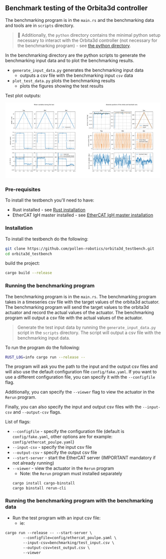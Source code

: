 ## Benchmark testing of the Orbita3d controller

The benchmarking program is in the `main.rs` and the benchmarking data and tools are in `scripts` directory.

> 📢 Additionally, the `python` directory contains the minimal python setup necessary to interact with the Orbita3d controller (not necessary for the benchmarking program) - see [the python directory](./python/README.md).

In the benchmarking directory are the python scripts to generate the benchmarking input data and to plot the benchmarking results.
- `generate_input_data.py` generates the benchmarking input data
   - outputs a csv file with the benchmarking input `csv` data
- `plot_test_data.py` plots the benchmarking results
    - plots the figures showing the test results

Test plot outputs:

<img src="docs/test1.png" width="250"  /><img src="docs/test2.png" width="250"/>


### Pre-requisites

To install the testbench you'll need to have:
- Rust installed - see [Rust installation](https://www.rust-lang.org/tools/install)
- EtherCAT IgH master installed - see [EtherCAT IgH master installation](https://pollen-robotics.github.io/orbita3d_control/installation/installation_ethercat/)

### Installation

To install the testbench do the following:
```bash
git clone https://github.com/pollen-robotics/orbita3d_testbench.git
cd orbita3d_testbench
```

build the project:
```bash
cargo build --release
```

### Running the benchmarking program

The benchmarking program is in the `main.rs`. The benchmarking program takes in a timeseries csv file with the target values of the orbita3d actuator. The benchmarking program will send the target values to the orbita3d actuator and record the actual values of the actuator. The benchmarking program will output a csv file with the actual values of the actuator.

> Generate the test input data by running the `generate_input_data.py` script in the `scripts` directory. The script will output a csv file with the benchmarking input data.

To run the program do the following:
```bash
RUST_LOG=info cargo run --release -- 
```
The program will ask you the path to the input and the output csv files and will also use the default configuration file `config/fake.yaml`. If you want to use a different configuration file, you can specify it with the `--configfile` flag. 

Additionally, you can specify the `--viewer` flag to view the actuator in the `Rerun` program.

Finally, you can also specify the input and output csv files with the `--input-csv` and `--output-csv` flags.

List of flags:
- `--configfile` - specify the configuration file (default is `config/fake.yaml`, other options are for example: `config/ethercat_poulpe.yaml`)
- `--input-csv` - specify the input csv file
- `--output-csv` - specify the output csv file
- `--start-server` - start the EtherCAT server (IMPORTANT mandatory if not already running)
- `--viewer` - view the actuator in the `Rerun` program
    - Note: the `Rerun` program must installed separately 
    ```
    cargo install cargo-binstall
    cargo binstall rerun-cli
    ````

### Running the benchmarking program with the benchmarking data
- Run the test program with an input csv file:
  - ie: 
```shell
cargo run --release -- --start-server \
        --configfile=config/ethercat_poulpe.yaml \
        --input-csv=benchmarking/test_input.csv \
        --output-csv=test_output.csv \
        --viewer 
```
